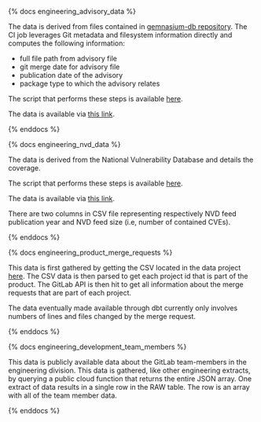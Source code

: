 {% docs engineering_advisory_data %}

The data is derived from files contained in [gemnasium-db repository](https://gitlab.com/gitlab-org/security-products/gemnasium-db). The CI job leverages Git metadata and filesystem information directly and computes the following information:

* full file path from advisory file
* git merge date for advisory file
* publication date of the advisory
* package type to which the advisory relates

The script that performs these steps is available [here](https://gitlab.com/gitlab-org/security-products/gemnasium-db/blob/master/stats/scripts/prepare_data.rb).

The data is available via [this link](https://gitlab.com/gitlab-org/security-products/gemnasium-db/-/jobs/artifacts/master/raw/data/data.tar.gz?job=pages).

{% enddocs %}


{% docs engineering_nvd_data %}

The data is derived from the National Vulnerability Database and details the coverage. 

The script that performs these steps is available [here](https://gitlab.com/gitlab-org/security-products/gemnasium-db/blob/master/stats/scripts/prepare_data.rb).

The data is available via [this link](https://gitlab.com/gitlab-org/security-products/gemnasium-db/-/jobs/artifacts/master/raw/data/nvd.tar.gz?job=pages).

There are two columns in CSV file representing respectively NVD feed publication year and NVD feed size (i.e, number of contained CVEs).

{% enddocs %}

{% docs engineering_product_merge_requests %}

This data is first gathered by getting the CSV located in the data project [here](https://gitlab.com/gitlab-data/analytics/raw/master/transform/snowflake-dbt/data/projects_part_of_product.csv).  The CSV data is then parsed to get each project id that is part of the product.  The GitLab API is then hit to get all information about the merge requests that are part of each project.

The data eventually made available through dbt currently only involves numbers of lines and files changed by the merge request.

{% enddocs %}

{% docs engineering_development_team_members %}

This data is publicly available data about the GitLab team-members in the engineering division.  This data is gathered, like other engineering extracts, by querying a public cloud function that returns the entire JSON array.  One extract of data results in a single row in the RAW table.  The row is an array with all of the team member data.

{% enddocs %}
